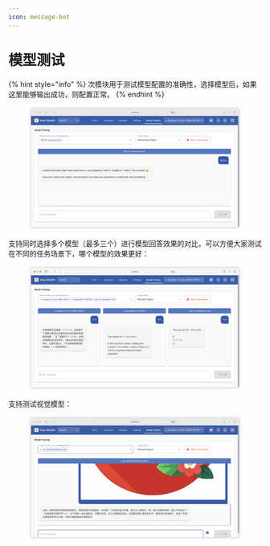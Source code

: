```yaml
---
icon: message-bot
---
```


# 模型测试

{% hint style="info" %}
次模块用于测试模型配置的准确性，选择模型后，如果这里能够输出成功，则配置正常。
{% endhint %}

<figure><img src="../../.gitbook/assets/image (2) (1) (1) (1) (1).png" alt=""><figcaption></figcaption></figure>

支持同时选择多个模型（最多三个）进行模型回答效果的对比，可以方便大家测试在不同的任务场景下，哪个模型的效果更好：

<figure><img src="../../.gitbook/assets/image (3) (1) (1) (1) (1).png" alt=""><figcaption></figcaption></figure>

支持测试视觉模型：

<figure><img src="../../.gitbook/assets/image (4) (1) (1) (1) (1).png" alt=""><figcaption></figcaption></figure>
